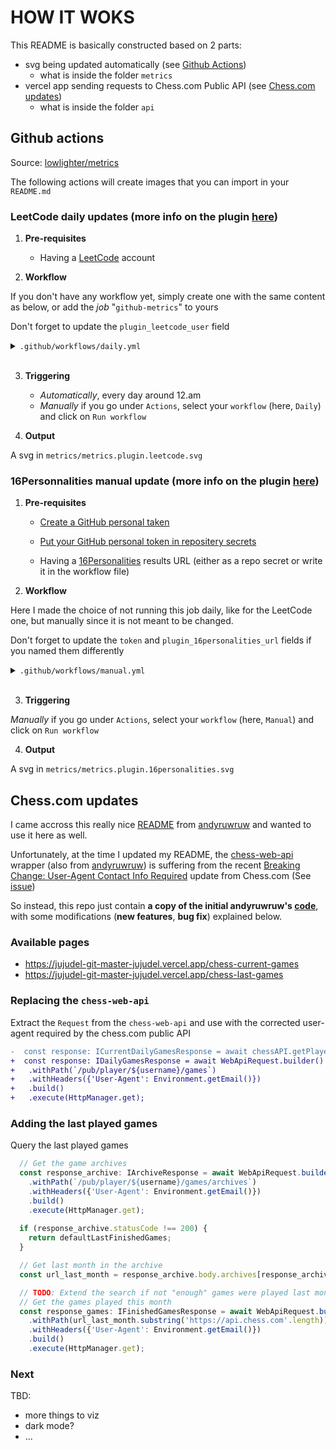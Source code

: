 # HOW IT WOKS

This README is basically constructed based on 2 parts:
 - svg being updated automatically (see [Github Actions](#github-actions))
   - what is inside the folder `metrics`
 - vercel app sending requests to Chess.com Public API (see [Chess.com updates](#chesscom-updates))
   - what is inside the folder `api`

## Github actions

Source: [lowlighter/metrics](https://github.com/lowlighter/metrics)

The following actions will create images that you can import in your `README.md`

### LeetCode daily updates (more info on the plugin [here](https://github.com/lowlighter/metrics/blob/master/source/plugins/leetcode/README.md))

1. **Pre-requisites**

    - Having a [LeetCode](https://leetcode.com/) account

2. **Workflow**

If you don't have any workflow yet, simply create one with the same content as below, or add the *job* "`github-metrics`" to yours

Don't forget to update the `plugin_leetcode_user` field

<details>
  <summary><code>.github/workflows/daily.yml</code></summary>

  ```yaml
  name: Daily
  on:
    # Schedule daily updates at 12.am
    schedule: [{cron: "0 0 * * *"}]
    # Run workflow manually
    workflow_dispatch:
  jobs:
    github-metrics:
      runs-on: ubuntu-latest
      permissions:
        contents: write
      steps:
        - name: LeetCode
          uses: lowlighter/metrics@latest
          with:
            filename: metrics/metrics.plugin.leetcode.svg
            token: NOT_NEEDED
            base: ""
            plugin_leetcode: yes
            plugin_leetcode_sections: solved, skills, recent
            plugin_leetcode_user: <YOUR_LEETCODE_USERNAME>
            plugin_leetcode_ignored_skills: fundamental
  ```
</details>
</br>

3. **Triggering**

    - *Automatically*, every day around 12.am
    - *Manually* if you go under `Actions`, select your `workflow` (here, `Daily`) and click on `Run workflow`

4. **Output**

A svg in `metrics/metrics.plugin.leetcode.svg`

### 16Personnalities manual update (more info on the plugin [here](https://github.com/lowlighter/metrics/blob/master/source/plugins/community/16personalities/README.md))

1. **Pre-requisites**

    - [Create a GitHub personal taken](https://github.com/lowlighter/metrics/blob/master/.github/readme/partials/documentation/setup/action.md#1%EF%B8%8F-create-a-github-personal-token)

    - [Put your GitHub personal token in repositery secrets](https://github.com/lowlighter/metrics/blob/master/.github/readme/partials/documentation/setup/action.md#2%EF%B8%8F-put-your-github-personal-token-in-repository-secrets)

    - Having a [16Personalities](https://www.16personalities.com/) results URL (either as a repo secret or write it in the workflow file)

2. **Workflow**

Here I made the choice of not running this job daily, like for the LeetCode one, but manually since it is not meant to be changed.

Don't forget to update the `token` and `plugin_16personalities_url` fields if you named them differently

<details>
  <summary><code>.github/workflows/manual.yml</code></summary>

  ```yaml
  name: Manual
  on:
    # Run workflow manually
    workflow_dispatch:
  jobs:
    github-metrics:
      runs-on: ubuntu-latest
      permissions:
        contents: write
      steps:
        - name: MBTI Personality profile
          uses: lowlighter/metrics@latest
          with:
            filename: metrics/metrics.plugin.16personalities.svg
            token: ${{ secrets.METRICS_TOKEN }}
            base: ""
            plugin_16personalities: yes
            plugin_16personalities_url: ${{ secrets.SIXTEEN_PERSONALITIES_URL }}
            plugin_16personalities_sections: personality, profile, traits
            plugin_16personalities_scores: yes
  ```
</details>
</br>

3. **Triggering**

*Manually* if you go under `Actions`, select your `workflow` (here, `Manual`) and click on `Run workflow`

4. **Output**

A svg in `metrics/metrics.plugin.16personalities.svg`

## Chess.com updates

I came accross this really nice [README](https://github.com/andyruwruw/andyruwruw) from [andyruwruw](https://github.com/andyruwruw) and wanted to use it here as well.

Unfortunately, at the time I updated my README, the [chess-web-api](https://www.npmjs.com/package/chess-web-api) wrapper (also from [andyruwruw](https://github.com/andyruwruw)) is suffering from the recent [Breaking Change: User-Agent Contact Info Required](https://www.chess.com/news/view/breaking-change-user-agent-contact-info-required) update from Chess.com (See [issue](https://github.com/andyruwruw/chess-web-api/issues/35))

So instead, this repo just contain **a copy of the initial andyruwruw's [code](https://github.com/andyruwruw/andyruwruw/tree/master/api)**, with some modifications (**new features**, **bug fix**) explained below.

### Available pages

- https://jujudel-git-master-jujudel.vercel.app/chess-current-games
- https://jujudel-git-master-jujudel.vercel.app/chess-last-games

### Replacing the `chess-web-api`

Extract the `Request` from the `chess-web-api` and use with the corrected user-agent required by the chess.com public API

```diff
-  const response: ICurrentDailyGamesResponse = await chessAPI.getPlayerCurrentDailyChess(Environment.getChessUsername());
+  const response: IDailyGamesResponse = await WebApiRequest.builder()
+   .withPath(`/pub/player/${username}/games`)
+   .withHeaders({'User-Agent': Environment.getEmail()})
+   .build()
+   .execute(HttpManager.get);
```

### Adding the last played games

Query the last played games

```ts
  // Get the game archives
  const response_archive: IArchiveResponse = await WebApiRequest.builder()
    .withPath(`/pub/player/${username}/games/archives`)
    .withHeaders({'User-Agent': Environment.getEmail()})
    .build()
    .execute(HttpManager.get);
  
  if (response_archive.statusCode !== 200) {
    return defaultLastFinishedGames;
  }

  // Get last month in the archive
  const url_last_month = response_archive.body.archives[response_archive.body.archives.length - 1];

  // TODO: Extend the search if not "enough" games were played last month
  // Get the games played this month
  const response_games: IFinishedGamesResponse = await WebApiRequest.builder()
    .withPath(url_last_month.substring('https://api.chess.com'.length))
    .withHeaders({'User-Agent': Environment.getEmail()})
    .build()
    .execute(HttpManager.get);
```

### Next

TBD:
- more things to viz
- dark mode?
- ...
